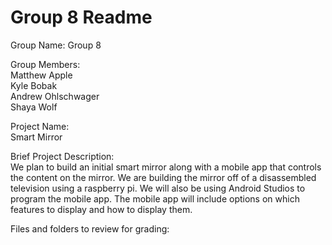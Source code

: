 Group 8 Readme
=========================================

Group Name: Group 8  

Group Members:  
	Matthew Apple  
	Kyle Bobak  
	Andrew Ohlschwager  
	Shaya Wolf

Project Name:  
	Smart Mirror  

Brief Project Description:  
	We plan to build an initial smart mirror along with a mobile app that controls the content on the mirror. We are building the mirror off of a disassembled television using a raspberry pi. We will also be using Android Studios to program the mobile app. The mobile app will include options on which features to display and how to display them.  

Files and folders to review for grading:  
	 

